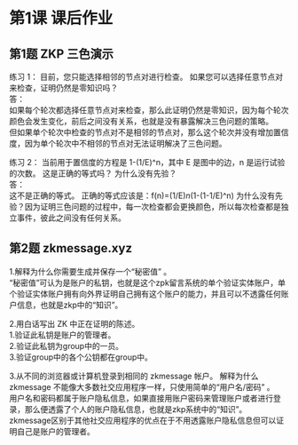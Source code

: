 # 第1课 课后作业

## 第1题 ZKP 三色演示

练习 1： 目前，您只能选择相邻的节点对进行检查。 如果您可以选择任意节点对来检查，证明仍然是零知识吗？  
答：  
如果每个轮次都选择任意节点对来检查，那么此证明仍然是零知识，因为每个轮次颜色会发生变化，前后之间没有关系，也就是没有暴露解决三色问题的策略。  
但如果单个轮次中检查的节点对不是相邻的节点对，那么这个轮次并没有增加置信度，因为单个轮次中不相邻的节点对无法证明解决了三色问题。  


练习 2： 当前用于置信度的方程是 1-(1/E)^n，其中 E 是图中的边，n 是运行试验的次数。 这是正确的等式吗？ 为什么没有先验？  
答：  
这不是正确的等式。
正确的等式应该是：f(n)=(1/E)*n*(1-(1-1/E)^n)
为什么没有先验？因为证明三色问题的过程中，每一次检查都会更换颜色，所以每次检查都是独立事件，彼此之间没有任何关系。


## 第2题 zkmessage.xyz

1.解释为什么你需要生成并保存一个“秘密值” 。   
“秘密值”可认为是账户的私钥，也就是这个zpk留言系统的单个验证实体账户，单个验证实体账户拥有向外界证明自己拥有这个账户的能力，并且可以不透露任何账户信息，也就是zkp中的“知识”。   
   
   
2.用白话写出 ZK 中正在证明的陈述。   
  1.验证此私钥是账户的管理者。   
  2.验证此私钥为group中的一员。   
  3.验证group中的各个公钥都在group中。   
   
   
3.从不同的浏览器或计算机登录到相同的 zkmessage 帐户。 解释为什么 zkmessage 不能像大多数社交应用程序一样，只使用简单的“用户名/密码” 。   
用户名和密码都属于账户隐私信息，如果直接用账户密码来管理账户或者进行登录，那么便透露了个人的账户隐私信息，也就是zkp系统中的“知识”。   
zkmessage区别于其他社交应用程序的优点在于不用透露账户隐私信息但可以证明自己是账户的管理者。   
   

